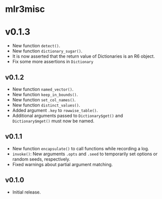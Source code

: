 # mlr3misc

# v0.1.3

* New function `detect()`.
* New function `dictionary_sugar()`.
* It is now asserted that the return value of Dictionaries is an R6 object.
* Fix some more assertions in `Dictionary`

## v0.1.2

* New function `named_vector()`.
* New function `keep_in_bounds()`.
* New function `set_col_names()`.
* New function `distinct_values()`.
* Added argument `.key` to `rowwise_table()`.
* Additional arguments passed to `Dictionary$get()` and `Dictionary$mget()`
  must now be named.

## v0.1.1

* New function `encapsulate()` to call functions while recording a log.
* `invoke()`: New arguments `.opts` and `.seed` to temporarily set options or
  random seeds, respectively.
* Fixed warnings about partial argument matching.

## v0.1.0

* Initial release.
